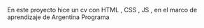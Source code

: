 
En este proyecto hice un cv con HTML , CSS , JS , en el marco de aprendizaje de Argentina Programa
